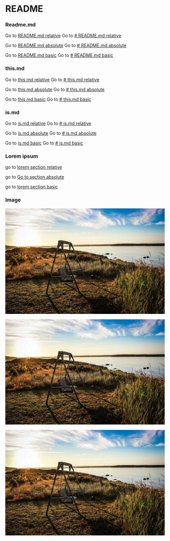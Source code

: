 # README

### Readme.md

Go to [README.md relative](./README.md)
Go to [# README.md relative](./README.md#ismd)

Go to [README.md absolute](/README.md)
Go to [# README.md absolute](/README.md#ismd)

Go to [README.md basic](README.md)
Go to [# README.md basic](README.md#ismd)


### this.md

Go to [this.md relative](./this/this.md)
Go to [# this.md relative](./this/this.md#thismd-1)

Go to [this.md absolute](/this/this.md)
Go to [# this.md absolute](/this/this.md#thismd-1)

Go to [this.md basic](this/this.md)
Go to [# this.md basic](this/this.md#thismd-1)

### is.md

Go to [is.md relative](./this/is/is.md)
Go to [# is.md relative](./this/is/is.md#ismd-1)

Go to [is.md absolute](/this/is/is.md)
Go to [# is.md absolute](/this/is/is.md#ismd-1)

Go to [is.md basic](this/is/is.md)
Go to [# is.md basic](this/is/is.md#ismd-1)


### Lorem ipsum

go to [lorem section relative](./this/is/is.md#subtitle)

go to [Go to section absolute](/this/is/is.md#subtitle)

go to [lorem section basic](this/is/is.md#subtitle)

### Image

![Image](./public/image.jpg)

![Image](/public/image.jpg)

![Image](public/image.jpg)
